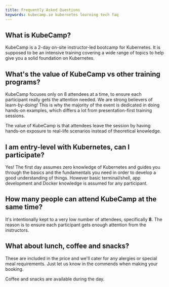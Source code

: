 ```yaml
---
title: Frequently Asked Questions
keywords: kubecamp.io kubernetes learning tech faq
---
```


## What is KubeCamp?

KubeCamp is a 2-day on-site instructor-led bootcamp for Kubernetes. It is supposed to be an intensive training covering a wide range of topics to help give you a solid foundation on Kubernetes. 

## What's the value of KubeCamp vs other training programs?

KubeCamp focuses only on 8 attendees at a time, to ensure each participant really gets the attention needed. We are strong believers of learn-by-doing! This is why the majority of the event is dedicated in doing hands-on examples, which differs a lot from presentation-first training sessions. 

The value of KubeCamp is that attendees leave the session by having hands-on exposure to real-life scenarios instead of theoretical knowledge.

## I am entry-level with Kubernetes, can I participate?

Yes! The first day assumes zero knowledge of Kubernetes and guides you through the basics and the fundamentals you need in order to develop a good understanding of things. However basic terminal/shell, app development and Docker knowledge is assumed for any participant.

## How many people can attend KubeCamp at the same time?

It's intentionally kept to a very low number of attendees, specifically **8**. The reason is to ensure each participant gets enough attention from the instructors. 

## What about lunch, coffee and snacks?

These are included in the price and we'll cater for any alergies or special meal requirements. Just let us know in the commends when making your booking. 

Coffee and snacks are available during the day.
